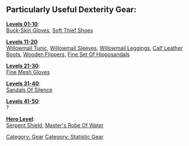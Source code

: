 ## Particularly Useful Dexterity Gear:

**[Levels 01-10](:Category:_Lowmort_Levels_1-10 "wikilink")**:  
[Buck-Skin Gloves](Buck-Skin_Gloves "wikilink"), [Soft Thief
Shoes](Soft_Thief_Shoes "wikilink")

**[Levels 11-20](:Category:_Lowmort_Levels_11-20 "wikilink")**:  
[Willowmail Tunic](Willowmail_Tunic "wikilink"), [Willowmail
Sleeves](Willowmail_Sleeves "wikilink"), [Willowmail
Leggings](Willowmail_Leggings "wikilink"), [Calf Leather
Boots](Calf_Leather_Boots "wikilink"), [Wooden
Flippers](Wooden_Flippers "wikilink"), [Fine Set Of
Hipposandals](Fine_Set_Of_Hipposandals "wikilink")

**[Levels 21-30](:Category:_Lowmort_Levels_21-30 "wikilink")**:  
[Fine Mesh Gloves](Fine_Mesh_Gloves "wikilink")

**[Levels 31-40](:Category:_Lowmort_Levels_31-40 "wikilink")**:  
[Sandals Of Silence](Sandals_Of_Silence "wikilink")

**[Levels 41-50](:Category:_Lowmort_Levels_41-50 "wikilink")**:  
?

**[Hero Level](:Category:_Hero "wikilink")**:  
[Serpent Shield](Serpent_Shield "wikilink"), [Master's Robe Of
Water](Master's_Robe_Of_Water "wikilink")

[Category: Gear](Category:_Gear "wikilink") [Category: Statistic
Gear](Category:_Statistic_Gear "wikilink")
